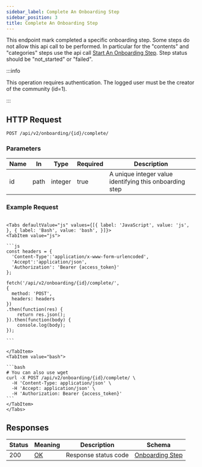 ```yaml
---
sidebar_label: Complete An Onboarding Step
sidebar_position: 3
title: Complete An Onboarding Step
---
```


This endpoint mark completed a specific onboarding step.
Some steps do not allow this api call to be performed. In particular for the "contents" and "categories" steps use the
api call [Start An Onboarding Step](/docs/apireference/v2/onboarding/start_a_step).
Step status should be "not_started" or "failed".

:::info

This operation requires authentication. The logged user must be the creator of the community (id=1).

:::

## HTTP Request

`POST /api/v2/onboarding/{id}/complete/`

### Parameters

| Name | In   | Type    | Required | Description                                             |
|------|------|---------|----------|---------------------------------------------------------|
| id   | path | integer | true     | A unique integer value identifying this onboarding step |

### Example Request

````mdx-code-block

<Tabs defaultValue="js" values={[{ label: 'JavaScript', value: 'js', }, { label: 'Bash', value: 'bash', }]}>
<TabItem value="js">

```js
const headers = {
  'Content-Type':'application/x-www-form-urlencoded',
  'Accept':'application/json',
  'Authorization': 'Bearer {access_token}'
};

fetch('/api/v2/onboarding/{id}/complete/',
{
  method: 'POST',
  headers: headers
})
.then(function(res) {
    return res.json();
}).then(function(body) {
    console.log(body);
});

```

</TabItem>
<TabItem value="bash">

```bash
# You can also use wget
curl -X POST /api/v2/onboarding/{id}/complete/ \
  -H 'Content-Type: application/json' \
  -H 'Accept: application/json' \
  -H 'Authorization: Bearer {access_token}'
```
</TabItem>
</Tabs>
````

## Responses

| Status | Meaning                                                 | Description          | Schema                                                           |
|--------|---------------------------------------------------------|----------------------|------------------------------------------------------------------|
| 200    | [OK](https://tools.ietf.org/html/rfc7231#section-6.3.1) | Response status code | [Onboarding Step](/docs/apireference/v2/schemas/onboarding_step) |
